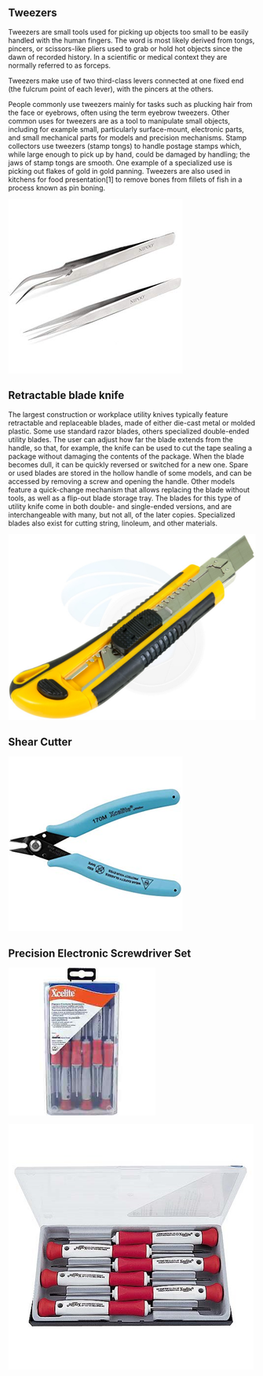 ## Tweezers
Tweezers are small tools used for picking up objects too small to be easily handled with the human fingers. The word is most likely derived from tongs, pincers, or scissors-like pliers used to grab or hold hot objects since the dawn of recorded history. In a scientific or medical context they are normally referred to as forceps.

Tweezers make use of two third-class levers connected at one fixed end (the fulcrum point of each lever), with the pincers at the others.

People commonly use tweezers mainly for tasks such as plucking hair from the face or eyebrows, often using the term eyebrow tweezers. Other common uses for tweezers are as a tool to manipulate small objects, including for example small, particularly surface-mount, electronic parts, and small mechanical parts for models and precision mechanisms. Stamp collectors use tweezers (stamp tongs) to handle postage stamps which, while large enough to pick up by hand, could be damaged by handling; the jaws of stamp tongs are smooth. One example of a specialized use is picking out flakes of gold in gold panning. Tweezers are also used in kitchens for food presentation[1] to remove bones from fillets of fish in a process known as pin boning.

![Tweezers](../img/tweezer.jpg)


## Retractable blade knife

The largest construction or workplace utility knives typically feature retractable and replaceable blades, made of either die-cast metal or molded plastic. Some use standard razor blades, others specialized double-ended utility blades. The user can adjust how far the blade extends from the handle, so that, for example, the knife can be used to cut the tape sealing a package without damaging the contents of the package. When the blade becomes dull, it can be quickly reversed or switched for a new one. Spare or used blades are stored in the hollow handle of some models, and can be accessed by removing a screw and opening the handle. Other models feature a quick-change mechanism that allows replacing the blade without tools, as well as a flip-out blade storage tray. The blades for this type of utility knife come in both double- and single-ended versions, and are interchangeable with many, but not all, of the later copies. Specialized blades also exist for cutting string, linoleum, and other materials.

![Retractable blade knife](../img/cutterblade.jpg)

##  Shear Cutter

![Shear Cutter](../img/cutter.jpg)

## Precision Electronic Screwdriver Set

![Screw Driver](../img/screw.jpg)

![Screw Driver](../img/screw1.jpg)

